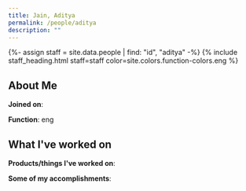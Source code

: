 ```yaml
---
title: Jain, Aditya
permalink: /people/aditya
description: ""
---
```


{%- assign staff = site.data.people | find: "id", "aditya" -%}
{% include staff_heading.html staff=staff color=site.colors.function-colors.eng %}

## About Me

**Joined on**: 

**Function**: eng

## What I've worked on

**Products/things I've worked on**:


**Some of my accomplishments**:

